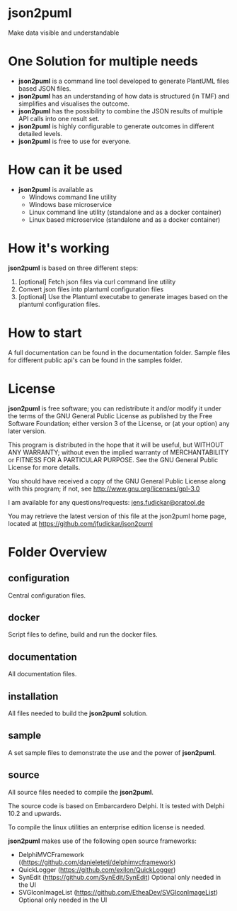 # **json2puml**

Make data visible and understandable

# One Solution for multiple needs
 * **json2puml** is a command line tool developed to generate PlantUML files based JSON files.
 * **json2puml** has an understanding of how data is structured (in TMF) and simplifies and visualises the outcome.
 * **json2puml** has the possibility to combine the JSON results of multiple API calls into one result set.
 * **json2puml** is highly configurable to generate outcomes in different detailed levels.
 * **json2puml** is free to use for everyone.

# How can it be used
 * **json2puml** is available as
	 * Windows command line utility
	 * Windows base microservice
	 * Linux command line utility  (standalone and as a docker container)
	 * Linux based microservice (standalone and as a docker container)

# How it's working
**json2puml** is based on three different steps:
1. [optional] Fetch json files via curl command line utility
2. Convert json files into plantuml configuration files
3. [optional] Use the Plantuml executabe to generate images based on the plantuml configuration files.

# How to start
A full documentation can be found in the documentation folder.
Sample files for different public api's can be found in the samples folder.


# License
**json2puml** is free software; you can redistribute it and/or modify it under the terms of the GNU General Public License as published by the Free Software Foundation; either version 3 of the License, or (at your option) any later version.

This program is distributed in the hope that it will be useful, but WITHOUT ANY WARRANTY; without even the implied warranty of MERCHANTABILITY or FITNESS FOR A PARTICULAR PURPOSE. 
See the GNU General Public License for more details.

You should have received a copy of the GNU General Public License along with this program; if not, see http://www.gnu.org/licenses/gpl-3.0

I am available for any questions/requests: jens.fudickar@oratool.de

You may retrieve the latest version of this file at the json2puml home page,
located at https://github.com/jfudickar/json2puml

# Folder Overview
## configuration
Central configuration files.

## docker
Script files to define, build and run the docker files.

## documentation
All documentation files.

## installation
All files needed to build the **json2puml** solution.

## sample
A set sample files to demonstrate the use and the power of  **json2puml**.

## source
All source files needed to compile the **json2puml**.

The source code is based on Embarcardero Delphi. It is tested with Delphi 10.2 and upwards.

To compile the linux utilities an enterprise edition license is needed.

**json2puml** makes use of the following open source frameworks:
- DelphiMVCFramework ((https://github.com/danieleteti/delphimvcframework)
- QuickLogger (https://github.com/exilon/QuickLogger)
- SynEdit (https://github.com/SynEdit/SynEdit)
  Optional only needed in the UI
- SVGIconImageList (https://github.com/EtheaDev/SVGIconImageList) 
  Optional only needed in the UI

